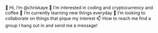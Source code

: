 👋 Hi, I’m @chriskaye
👀 I’m interested in coding and cryptocurrency and coffee
🌱 I’m currently learning new things everyday
💞️ I’m looking to collaborate on things that pique my interest
📫 How to reach me find a group I hang out in and send me a message!
